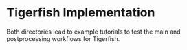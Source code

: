 # Tigerfish Implementation

Both directories lead to example tutorials to test the main and postprocessing workflows for Tigerfish.
